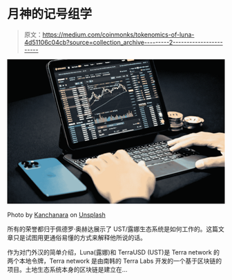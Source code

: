 # 月神的记号组学

> 原文：<https://medium.com/coinmonks/tokenomics-of-luna-4d51106c04cb?source=collection_archive---------2----------------------->

![](img/44e0eba10fd94ec20fe9ac2626bdf6e5.png)

Photo by [Kanchanara](https://unsplash.com/@kanchanara?utm_source=medium&utm_medium=referral) on [Unsplash](https://unsplash.com?utm_source=medium&utm_medium=referral)

所有的荣誉都归于佩德罗·奥赫达展示了 UST/露娜生态系统是如何工作的。这篇文章只是试图用更通俗易懂的方式来解释他所说的话。

作为对门外汉的简单介绍，Luna(露娜)和 TerraUSD (UST)是 Terra network 的两个本地令牌，Terra network 是由南韩的 Terra Labs 开发的一个基于区块链的项目。土地生态系统本身的区块链是建立在…